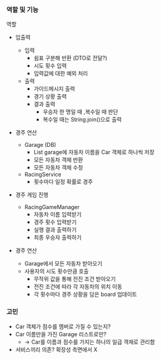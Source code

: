 ### 역할 및 기능

역할

- 입출력
    - 입력
        - 쉼표 구분해 반환 (DTO로 전달?)
        - 시도 횟수 입력
        - 입력값에 대한 예외 처리
    - 출력
        - 가이드메시지 출력
        - 경기 상황 출력
        - 결과 출력
            - 우승자 한 명일 때 ,복수일 때 판단
            - 복수일 때는 String.join()으로 출력

- 경주 연산
    - Garage (DB)
        - List<String> garage에 자동차 이름을 Car 객체로 하나씩 저장
        - 모든 자동차 객체 반환
        - 모든 자동차 객체 수정
    - RacingService
        - 횟수마다 일정 확률로 경주

- 경주 게임 진행
    - RacingGameManager
        - 자동차 이름 입력받기
        - 경주 횟수 입력받기
        - 실행 결과 출력하기
        - 최종 우승자 출력하기

- 경주 연산
    - Garage에서 모든 자동차 받아오기
    - 사용자의 시도 횟수만큼 호출
        - 무작위 값을 통해 전진 조건 받아오기
        - 전진 조건에 따라 각 자동차의 위치 이동
        - 각 횟수마다 경주 상황을 담은 board 업데이트

### 고민

- Car 객체가 점수를 멤버로 가질 수 있는지?
- Car 이름만을 가진 Garage 리스트로만?
    - → Car를 이름과 점수를 가지는 하나의 일급 객체로 관리함
- 서비스끼리 의존? 확장성 측면에서 X